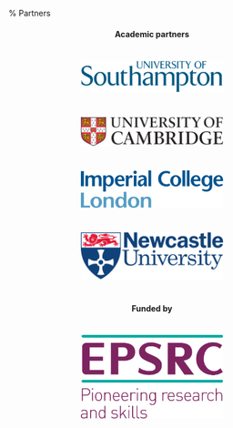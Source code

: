 % Partners

<center>
<h4 class="fancy">Academic partners</h3>
<img src="../img/University_of_Southampton_Logo.svg" width="250pt" style="margin:15pt 25pt 15pt 25pt"/>
<img src="../img/University_of_Cambridge_logo.svg" width="250pt" style="margin:15pt 25pt 15pt 25pt"/>
<br/>
<img src="../img/Imperial_College_London_Logo.svg" width="250pt" style="margin:15pt 25pt 15pt 25pt"/>
<img src="../img/Newcastle_University_Logo.svg" width="250pt" style="margin:15pt 25pt 15pt 25pt"/>
<h4 class="fancy">Funded by</h3>
<img src="../img/EPSRC_Logo.svg" width="250pt" style="margin:15pt 25pt 15pt 25pt"/>
</center>

